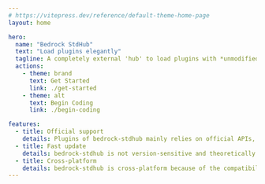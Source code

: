 ```yaml
---
# https://vitepress.dev/reference/default-theme-home-page
layout: home

hero:
  name: "Bedrock StdHub"
  text: "Load plugins elegantly"
  tagline: A completely external 'hub' to load plugins with *unmodified* Bedrock Dedicated Server
  actions:
    - theme: brand
      text: Get Started
      link: ./get-started
    - theme: alt
      text: Begin Coding
      link: ./begin-coding

features:
  - title: Official support
    details: Plugins of bedrock-stdhub mainly relies on official APIs, which is supported by Microsoft.
  - title: Fast update
    details: bedrock-stdhub is not version-sensitive and theoretically supports all versions of BDS.
  - title: Cross-platform
    details: bedrock-stdhub is cross-platform because of the compatibility of Node.js.
---
```


